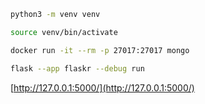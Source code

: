 ```bash
python3 -m venv venv
```

```bash
source venv/bin/activate
```

```bash
docker run -it --rm -p 27017:27017 mongo
```

```bash
flask --app flaskr --debug run
```

[http://127.0.0.1:5000/](http://127.0.0.1:5000/)

